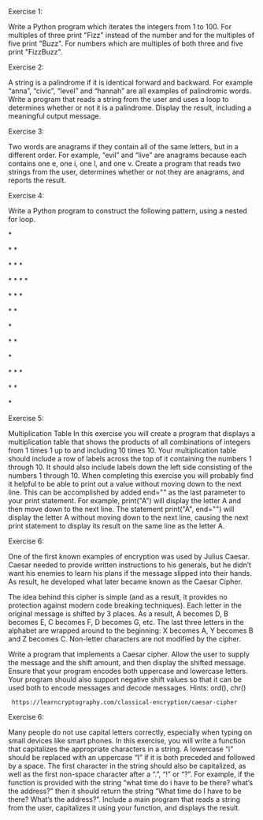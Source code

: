 ﻿Exercise 1:



Write a Python program which iterates the integers from 1 to 100. For multiples of three print "Fizz" instead of the number and for the multiples of five print "Buzz". For numbers which are multiples of both three and five print "FizzBuzz".



Exercise 2:

A string is a palindrome if it is identical forward and backward. For example “anna”, “civic”, “level” and “hannah” are all examples of palindromic words. Write a program that reads a string from the user and uses a loop to determines whether or not it is a
palindrome. Display the result, including a meaningful output message.

Exercise 3:

Two words are anagrams if they contain all of the same letters, but in a different order. For example, “evil” and “live” are anagrams because each contains one e, one i, one l, and one v. Create a program that reads two strings from the user, determines whether or not they are anagrams, and reports the result.

Exercise 4: 



Write a Python program to construct the following pattern, using a nested for loop.



\* 



\* \* 



\* \* \* 



\* \* \* \* 

\* \* \* 

\* \* 

\* 

\* \* 

\*




\* \* \* 

\* \* 



\* 



Exercise 5: 



Multiplication Table In this exercise you will create a program that displays a multiplication table that shows the products of all combinations of integers from 1 times 1 up to and including 10 times 10. Your multiplication table should include a row of labels across the top of it containing the numbers 1 through 10. It should also include labels down the left side consisting of the numbers 1 through 10. When completing this exercise you will probably find it helpful to be able to print out a value without moving down to the next line. This can be accomplished by added end="" as the last parameter to your print statement. For example, print("A") will display the letter A and then move down to the next line. The statement print("A", end="") will display the letter A without moving down to the next line, causing the next print statement to display its result on the same line as the letter A.


Exercise 6:

One of the first known examples of encryption was used by Julius Caesar. Caesar needed to provide written instructions to his generals, but he didn’t want his enemies to learn his plans if the message slipped into their hands. As result, he developed what later became known as the Caesar Cipher.

The idea behind this cipher is simple (and as a result, it provides no protection against modern code breaking techniques). Each letter in the original message is shifted by 3 places. As a result, A becomes D, B becomes E, C becomes F, D becomes G, etc. The last three letters in the alphabet are wrapped around to the beginning: X becomes A, Y becomes B and Z becomes C. Non-letter characters are not modified by the cipher.

Write a program that implements a Caesar cipher. Allow the user to supply the message and the shift amount, and then display the shifted message. Ensure that your program encodes both uppercase and lowercase letters. Your program should also support negative shift values so that it can be used both to encode messages and decode messages. Hints: ord(), chr()

```
 https://learncryptography.com/classical-encryption/caesar-cipher
```

Exercise 6: 

Many people do not use capital letters correctly, especially when typing on small devices like smart phones. In this exercise, you will write a function that capitalizes the appropriate characters in a string. A lowercase “i” should be replaced with an uppercase “I” if it is both preceded and followed by a space. The first character in the string should also be capitalized, as well as the first non-space character after a “.”, “!” or “?”. For example, if the function is provided with the string “what time do i have to be there? what’s the address?” then it should return the string “What time do I have to be there? What’s the address?”. Include a main program that reads
a string from the user, capitalizes it using your function, and displays the result.









